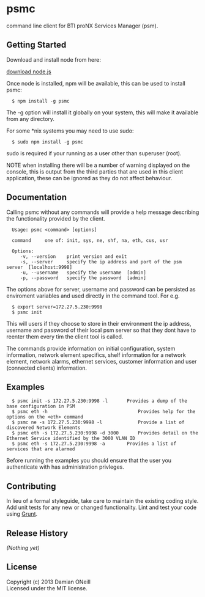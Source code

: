 # psmc

command line client for BTI proNX Services Manager (psm).

## Getting Started
Download and install node from here:

<a href="http://nodejs.org/download/" target="_blank">download node.js</a>

Once node is installed, npm will be available, this can be used to install psmc:

      $ npm install -g psmc

The -g option will install it globally on your system, this will make it available from any directory.

For some *nix systems you may need to use sudo:

      $ sudo npm install -g psmc

sudo is required if your running as a user other than superuser (root).

NOTE when installing there will be a number of warning displayed on the console, this is output from the third parties that are used in this client application, these can be ignored as they do not affect behaviour. 

## Documentation
Calling psmc without any commands will provide a help message describing the functionality provided by the client.


      Usage: psmc <command> [options]

      command     one of: init, sys, ne, shf, na, eth, cus, usr

      Options:
         -v, --version    print version and exit
         -s, --server     specify the ip address and port of the psm server  [localhost:9998]
         -u, --username   specify the username  [admin]
         -p, --password   specify the password  [admin]

The options above for server, username and password can be persisted as enviroment variables and used directly in the command tool. For e.g. 

      $ export server=172.27.5.230:9998
      $ psmc init

This will users if they choose to store in their environment the ip address, username and password of their local psm server so that they dont have to reenter them every tim the client tool is called. 

The commands provide information on initial configuration, system information, network element specifics, shelf information for a network element, network alarms, ethernet services, customer information and user (connected clients) information. 

## Examples
      $ psmc init -s 172.27.5.230:9998 -l		Provides a dump of the base configuration in PSM
      $ psmc eth -h					                Provides help for the options on the <eth> command
      $ psmc ne -s 172.27.5.230:9998 -l			    Provide a list of discovered Network Elements
      $ psmc eth -s 172.27.5.230:9998 -d 3000		Provides detail on the Ethernet Service identified by the 3000 VLAN ID
      $ psmc eth -s 172.27.5.230:9998 -a		Provides a list of services that are alarmed

Before running the examples you should ensure that the user you authenticate with has administration privleges. 

## Contributing
In lieu of a formal styleguide, take care to maintain the existing coding style. Add unit tests for any new or changed functionality. Lint and test your code using [Grunt](http://gruntjs.com/).

## Release History
_(Nothing yet)_

## License
Copyright (c) 2013 Damian ONeill  
Licensed under the MIT license.
